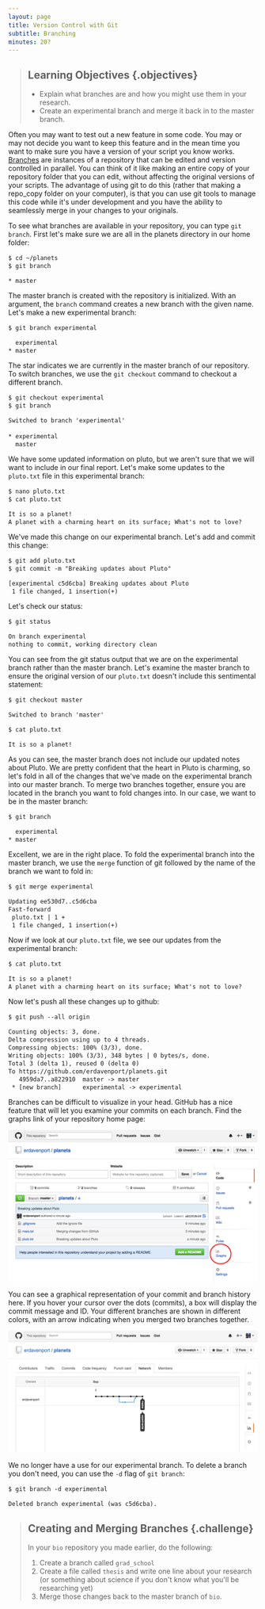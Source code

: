 ```yaml
---
layout: page
title: Version Control with Git
subtitle: Branching
minutes: 20?
---
```

> ## Learning Objectives {.objectives}
>
> *   Explain what branches are and how you might use them in your research.
> *   Create an experimental branch and merge it back in to the master branch.

Often you may want to test out a new feature in some code. You may or may not decide you want to keep this feature and in the mean time you want to make sure you have a version of your script you know works. [Branches](reference#branch) are instances of a repository that can be edited and version controlled in parallel. You can think of it like making an entire copy of your repository folder that you can edit, without affecting the original versions of your scripts. The advantage of using git to do this (rather that making a repo_copy folder on your computer), is that you can use git tools to manage this code while it's under development and you have the ability to seamlessly merge in your changes to your originals.  

To see what branches are available in your repository, you can type `git branch`. First let's make sure we are all in the planets directory in our home folder:

~~~ {.bash}
$ cd ~/planets
$ git branch
~~~

~~~ {.output}
* master
~~~

The master branch is created with the repository is initialized. With an argument, the `branch` command creates a new branch with the given name. Let's make a new experimental branch:

~~~ {.bash}
$ git branch experimental
~~~

~~~ {.output}
  experimental
* master
~~~

The star indicates we are currently in the master branch of our repository. To switch branches, we use the `git checkout` command to checkout a different branch. 

~~~ {.bash}
$ git checkout experimental
$ git branch
~~~

~~~ {.output}
Switched to branch 'experimental'

* experimental
  master
~~~

We have some updated information on pluto, but we aren't sure that we will want to include in our final report. Let's make some updates to the `pluto.txt` file in this experimental branch:

~~~ {.bash}
$ nano pluto.txt
$ cat pluto.txt
~~~

~~~ {.output}
It is so a planet!
A planet with a charming heart on its surface; What's not to love?
~~~

We've made this change on our experimental branch. Let's add and commit this change:

~~~ {.bash}
$ git add pluto.txt
$ git commit -m "Breaking updates about Pluto"
~~~

~~~ {.output}
[experimental c5d6cba] Breaking updates about Pluto
 1 file changed, 1 insertion(+)
~~~

Let's check our status:

~~~ {.bash}
$ git status
~~~

~~~ {.output}
On branch experimental
nothing to commit, working directory clean
~~~

You can see from the git status output that we are on the experimental branch rather than the master branch. Let's examine the master branch to ensure the original version of our `pluto.txt` doesn't include this sentimental statement:

~~~ {.bash}
$ git checkout master
~~~

~~~ {.output}
Switched to branch 'master'
~~~

~~~ {.bash}
$ cat pluto.txt
~~~

~~~ {.output}
It is so a planet!
~~~

As you can see, the master branch does not include our updated notes about Pluto. We are pretty confident that the heart in Pluto is charming, so let's fold in all of the changes that we've made on the experimental branch into our master branch. To merge two branches together, ensure you are located in the branch you want to fold changes into. In our case, we want to be in the master branch:

~~~ {.bash}
$ git branch
~~~

~~~ {.output}
  experimental
* master
~~~

Excellent, we are in the right place. To fold the experimental branch into the master branch, we use the `merge` function of git followed by the name of the branch we want to fold in:

~~~ {.bash}
$ git merge experimental
~~~

~~~ {.output}
Updating ee530d7..c5d6cba
Fast-forward
 pluto.txt | 1 +
 1 file changed, 1 insertion(+)
~~~

Now if we look at our `pluto.txt` file, we see our updates from the experimental branch:

~~~ {.bash}
$ cat pluto.txt
~~~

~~~ {.output}
It is so a planet!
A planet with a charming heart on its surface; What's not to love?
~~~

Now let's push all these changes up to github:

~~~ {.bash}
$ git push --all origin
~~~

~~~ {.output}
Counting objects: 3, done.
Delta compression using up to 4 threads.
Compressing objects: 100% (3/3), done.
Writing objects: 100% (3/3), 348 bytes | 0 bytes/s, done.
Total 3 (delta 1), reused 0 (delta 0)
To https://github.com/erdavenport/planets.git
   4959da7..a822910  master -> master
 * [new branch]      experimental -> experimental
~~~

Branches can be difficult to visualize in your head. GitHub has a nice feature that will let you examine your commits on each branch. Find the graphs link of your repository home page:

![Locating Graphs on GitHub](fig/github-find-graphs-image.png)  

You can see a graphical representation of your commit and branch history here. If you hover your cursor over the dots (commits), a box will display the commit message and ID. Your different branches are shown in different colors, with an arrow indicating when you merged two branches together.

![Viewing Branch and Commit History on GitHub](fig/github-graphs-image.png)

We no longer have a use for our experimental branch. To delete a branch you don't need, you can use the `-d` flag of `git branch`:

~~~ {.bash}
$ git branch -d experimental
~~~

~~~ {.output}
Deleted branch experimental (was c5d6cba).
~~~


> ## Creating and Merging Branches {.challenge}
>
> In your `bio` repository you made earlier, do the following:  
> 1. Create a branch called `grad_school`  
> 2. Create a file called `thesis` and write one line about your research (or something about science if you don't know what you'll be researching yet)  
> 3. Merge those changes back to the master branch of `bio`. 
